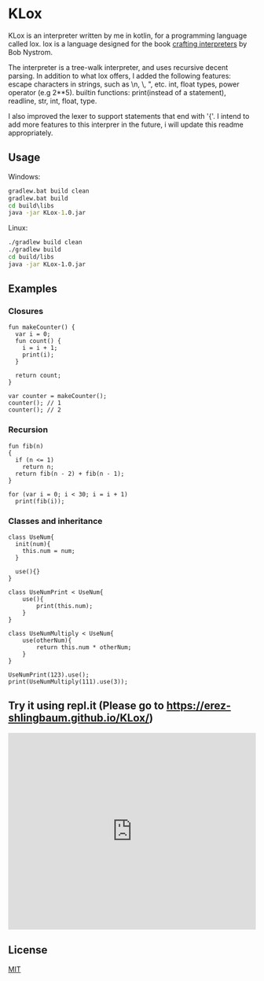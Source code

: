 # KLox

KLox is an interpreter written by me in kotlin, for a programming language called lox. lox is a language designed for the book [crafting interpreters](https://craftinginterpreters.com/) by Bob Nystrom.

The interpreter is a tree-walk interpreter, and uses recursive decent parsing. In addition to what lox offers, I added the following features:
escape characters in strings, such as \n, \\, \", etc. 
int, float types, power operator (e.g 2\*\*5).
builtin functions: print(instead of a statement), readline, str, int, float, type.

I also improved the lexer to support statements that end with '{'.
I intend to add more features to this interprer in the future, i will update this readme appropriately.

## Usage

Windows:
```bat
gradlew.bat build clean
gradlew.bat build
cd build\libs
java -jar KLox-1.0.jar
```

Linux:
```bash
./gradlew build clean
./gradlew build
cd build/libs
java -jar KLox-1.0.jar
```
## Examples
### Closures
```lox
fun makeCounter() {
  var i = 0;
  fun count() {
    i = i + 1;
    print(i);
  }

  return count;
}

var counter = makeCounter();
counter(); // 1
counter(); // 2
```
### Recursion
```lox
fun fib(n)
{
  if (n <= 1)
    return n;
  return fib(n - 2) + fib(n - 1);
}

for (var i = 0; i < 30; i = i + 1)
  print(fib(i));
```
### Classes and inheritance
```lox
class UseNum{
  init(num){
    this.num = num;
  }
  
  use(){}
}

class UseNumPrint < UseNum{
    use(){
        print(this.num);
    }  
}

class UseNumMultiply < UseNum{
    use(otherNum){
        return this.num * otherNum;
    }
}

UseNumPrint(123).use();
print(UseNumMultiply(111).use(3));
```

## Try it using repl.it (Please go to https://erez-shlingbaum.github.io/KLox/)
<iframe height="400px" width="100%" src="https://repl.it/@ErezShlingbaum/KLox?lite=true" scrolling="no" frameborder="no" allowtransparency="true" allowfullscreen="true" sandbox="allow-forms allow-pointer-lock allow-popups allow-same-origin allow-scripts allow-modals"></iframe>

## License
[MIT](https://choosealicense.com/licenses/mit/)

